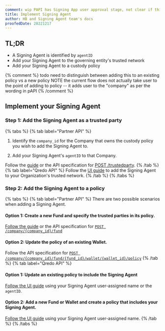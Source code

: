 ```yaml
---
comment: wip PAPI has Signing App user approval stage, not clear if this is genuine. If it is, does Signing Agent have the same? IF NOT needs to be removed from pAPI docs walkthrough
title: Implement Signing Agent
author: HB and Signing Agent team's docs
proofedDate: 20221217
---
```


## TL;DR

- A Signing Agent is identified by `agentID` 
- Add your Signing Agent to the governing entity's trusted network
- Add your Signing Agent to a custody policy

{% comment %} todo need to distinguish between adding this to an existing policy vs a new policy NOTE the current flow does not actually take user to the point of adding to policy -- it adds user to the "company" as per the wording in pAPI {% /comment %}

## Implement your Signing Agent

### Step 1: Add the Signing Agent as a trusted party

{% tabs %}
{% tab label="Partner API" %}
1. Identify the `company_id` for the Company that owns the custody policy you wish to add the Signing Agent to. 

2. Add your Signing Agent's `agentID` to that Company.  
  
Follow the [guide](/developer-guides/partner-api/walkthrough#step-2-add-a-trusted-party) or the API specification for [POST /trustedparty](https://developers.qredo.com/partner-api/api/swagger/#tag/TrustedNetwork/paths/~1company~1%7Bcompany_id%7D~1trustedparty/post).
{% /tab %}
{% tab label="Qredo API" %}
Follow the [UI guide](/user-guides/trusted-network) to add the Signing Agent to your Organization's trusted network.
{% /tab %}
{% /tabs %}

### Step 2: Add the Signing Agent to a policy

{% tabs %}
{% tab label="Partner API" %}
There are two possible scenarios when adding a Signing Agent.

#### Option 1: Create a new Fund **and** specify the trusted parties in its policy.

[Follow the guide](/developer-guides/partner-api/walkthrough/03-create-fund) or the API specification for [`POST /company/{company_id}/fund`](https://developers.qredo.com/partner-api/api/swagger/#tag/Fund/paths/~1company~1%7Bcompany_id%7D~1fund/post)

#### Option 2: Update the policy of an existing Wallet.

Follow the API specification for [`POST /company/{company_id}/fund/{fund_id}/wallet/{wallet_id}/policy`](https://developers.qredo.com/partner-api/api/swagger/#tag/Wallet/operation/update-wallet-policy)
{% /tab %}
{% tab label="Qredo API" %}
#### Option 1: Update an existing policy to include the Signing Agent

[Follow the UI guide](/user-guides/policies#update-an-existing-policy) using your Signing Agent user-assigned name or the `agentID`.

#### Option 2: Add a new Fund or Wallet and create a policy that includes your Signing Agent.

[Follow the UI guide](/user-guides/policies#create-a-new-policy) using your Signing Agent user-assigned name.
{% /tab %}
{% /tabs %}

